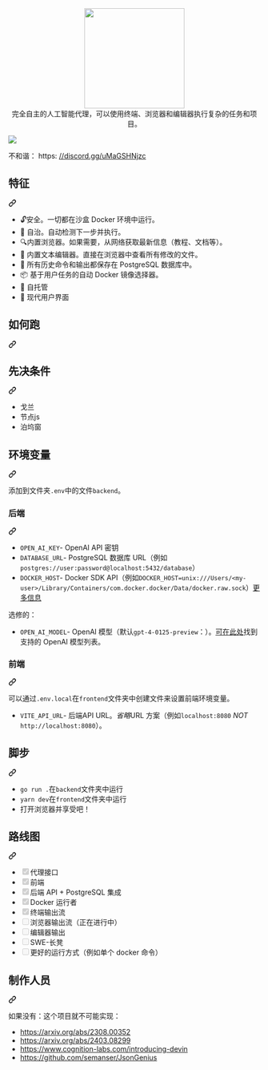 <div class="Box-sc-g0xbh4-0 bJMeLZ js-snippet-clipboard-copy-unpositioned" data-hpc="true"><article class="markdown-body entry-content container-lg" itemprop="text"><div align="center" dir="auto">
  <a target="_blank" rel="noopener noreferrer" href="/semanser/codel/blob/main/.github/logo.png"><img src="/semanser/codel/raw/main/.github/logo.png" width="200" style="max-width: 100%;"></a>
</div>
<div align="center" dir="auto"><font style="vertical-align: inherit;"><font style="vertical-align: inherit;">完全自主的人工智能代理，可以使用终端、浏览器和编辑器执行复杂的任务和项目。</font></font></div>
<p dir="auto"><a target="_blank" rel="noopener noreferrer" href="/semanser/codel/blob/main/.github/demo.png"><img src="/semanser/codel/raw/main/.github/demo.png" style="max-width: 100%;"></a></p>
<p dir="auto"><font style="vertical-align: inherit;"><font style="vertical-align: inherit;">不和谐： https: </font></font><a href="https://discord.gg/uMaGSHNjzc" rel="nofollow"><font style="vertical-align: inherit;"><font style="vertical-align: inherit;">//discord.gg/uMaGSHNjzc</font></font></a></p>
<div class="markdown-heading" dir="auto"><h1 tabindex="-1" class="heading-element" dir="auto"><font style="vertical-align: inherit;"><font style="vertical-align: inherit;">特征</font></font></h1><a id="user-content-features" class="anchor" aria-label="永久链接：特点" href="#features"><svg class="octicon octicon-link" viewBox="0 0 16 16" version="1.1" width="16" height="16" aria-hidden="true"><path d="m7.775 3.275 1.25-1.25a3.5 3.5 0 1 1 4.95 4.95l-2.5 2.5a3.5 3.5 0 0 1-4.95 0 .751.751 0 0 1 .018-1.042.751.751 0 0 1 1.042-.018 1.998 1.998 0 0 0 2.83 0l2.5-2.5a2.002 2.002 0 0 0-2.83-2.83l-1.25 1.25a.751.751 0 0 1-1.042-.018.751.751 0 0 1-.018-1.042Zm-4.69 9.64a1.998 1.998 0 0 0 2.83 0l1.25-1.25a.751.751 0 0 1 1.042.018.751.751 0 0 1 .018 1.042l-1.25 1.25a3.5 3.5 0 1 1-4.95-4.95l2.5-2.5a3.5 3.5 0 0 1 4.95 0 .751.751 0 0 1-.018 1.042.751.751 0 0 1-1.042.018 1.998 1.998 0 0 0-2.83 0l-2.5 2.5a1.998 1.998 0 0 0 0 2.83Z"></path></svg></a></div>
<ul dir="auto">
<li><font style="vertical-align: inherit;"><font style="vertical-align: inherit;">🔓安全。</font><font style="vertical-align: inherit;">一切都在沙盒 Docker 环境中运行。</font></font></li>
<li><font style="vertical-align: inherit;"><font style="vertical-align: inherit;">🤖 自治。</font><font style="vertical-align: inherit;">自动检测下一步并执行。</font></font></li>
<li><font style="vertical-align: inherit;"><font style="vertical-align: inherit;">🔍内置浏览器。</font><font style="vertical-align: inherit;">如果需要，从网络获取最新信息（教程、文档等）。</font></font></li>
<li><font style="vertical-align: inherit;"><font style="vertical-align: inherit;">📙 内置文本编辑器。</font><font style="vertical-align: inherit;">直接在浏览器中查看所有修改的文件。</font></font></li>
<li><font style="vertical-align: inherit;"><font style="vertical-align: inherit;">🧠 所有历史命令和输出都保存在 PostgreSQL 数据库中。</font></font></li>
<li><font style="vertical-align: inherit;"><font style="vertical-align: inherit;">📦 基于用户任务的自动 Docker 镜像选择器。</font></font></li>
<li><font style="vertical-align: inherit;"><font style="vertical-align: inherit;">🤳 自托管</font></font></li>
<li><font style="vertical-align: inherit;"><font style="vertical-align: inherit;">💅 现代用户界面</font></font></li>
</ul>
<div class="markdown-heading" dir="auto"><h1 tabindex="-1" class="heading-element" dir="auto"><font style="vertical-align: inherit;"><font style="vertical-align: inherit;">如何跑</font></font></h1><a id="user-content-how-to-run" class="anchor" aria-label="永久链接： 如何运行" href="#how-to-run"><svg class="octicon octicon-link" viewBox="0 0 16 16" version="1.1" width="16" height="16" aria-hidden="true"><path d="m7.775 3.275 1.25-1.25a3.5 3.5 0 1 1 4.95 4.95l-2.5 2.5a3.5 3.5 0 0 1-4.95 0 .751.751 0 0 1 .018-1.042.751.751 0 0 1 1.042-.018 1.998 1.998 0 0 0 2.83 0l2.5-2.5a2.002 2.002 0 0 0-2.83-2.83l-1.25 1.25a.751.751 0 0 1-1.042-.018.751.751 0 0 1-.018-1.042Zm-4.69 9.64a1.998 1.998 0 0 0 2.83 0l1.25-1.25a.751.751 0 0 1 1.042.018.751.751 0 0 1 .018 1.042l-1.25 1.25a3.5 3.5 0 1 1-4.95-4.95l2.5-2.5a3.5 3.5 0 0 1 4.95 0 .751.751 0 0 1-.018 1.042.751.751 0 0 1-1.042.018 1.998 1.998 0 0 0-2.83 0l-2.5 2.5a1.998 1.998 0 0 0 0 2.83Z"></path></svg></a></div>
<div class="markdown-heading" dir="auto"><h2 tabindex="-1" class="heading-element" dir="auto"><font style="vertical-align: inherit;"><font style="vertical-align: inherit;">先决条件</font></font></h2><a id="user-content-prerequisites" class="anchor" aria-label="永久链接：先决条件" href="#prerequisites"><svg class="octicon octicon-link" viewBox="0 0 16 16" version="1.1" width="16" height="16" aria-hidden="true"><path d="m7.775 3.275 1.25-1.25a3.5 3.5 0 1 1 4.95 4.95l-2.5 2.5a3.5 3.5 0 0 1-4.95 0 .751.751 0 0 1 .018-1.042.751.751 0 0 1 1.042-.018 1.998 1.998 0 0 0 2.83 0l2.5-2.5a2.002 2.002 0 0 0-2.83-2.83l-1.25 1.25a.751.751 0 0 1-1.042-.018.751.751 0 0 1-.018-1.042Zm-4.69 9.64a1.998 1.998 0 0 0 2.83 0l1.25-1.25a.751.751 0 0 1 1.042.018.751.751 0 0 1 .018 1.042l-1.25 1.25a3.5 3.5 0 1 1-4.95-4.95l2.5-2.5a3.5 3.5 0 0 1 4.95 0 .751.751 0 0 1-.018 1.042.751.751 0 0 1-1.042.018 1.998 1.998 0 0 0-2.83 0l-2.5 2.5a1.998 1.998 0 0 0 0 2.83Z"></path></svg></a></div>
<ul dir="auto">
<li><font style="vertical-align: inherit;"><font style="vertical-align: inherit;">戈兰</font></font></li>
<li><font style="vertical-align: inherit;"><font style="vertical-align: inherit;">节点js</font></font></li>
<li><font style="vertical-align: inherit;"><font style="vertical-align: inherit;">泊坞窗</font></font></li>
</ul>
<div class="markdown-heading" dir="auto"><h2 tabindex="-1" class="heading-element" dir="auto"><font style="vertical-align: inherit;"><font style="vertical-align: inherit;">环境变量</font></font></h2><a id="user-content-environment-variables" class="anchor" aria-label="永久链接：环境变量" href="#environment-variables"><svg class="octicon octicon-link" viewBox="0 0 16 16" version="1.1" width="16" height="16" aria-hidden="true"><path d="m7.775 3.275 1.25-1.25a3.5 3.5 0 1 1 4.95 4.95l-2.5 2.5a3.5 3.5 0 0 1-4.95 0 .751.751 0 0 1 .018-1.042.751.751 0 0 1 1.042-.018 1.998 1.998 0 0 0 2.83 0l2.5-2.5a2.002 2.002 0 0 0-2.83-2.83l-1.25 1.25a.751.751 0 0 1-1.042-.018.751.751 0 0 1-.018-1.042Zm-4.69 9.64a1.998 1.998 0 0 0 2.83 0l1.25-1.25a.751.751 0 0 1 1.042.018.751.751 0 0 1 .018 1.042l-1.25 1.25a3.5 3.5 0 1 1-4.95-4.95l2.5-2.5a3.5 3.5 0 0 1 4.95 0 .751.751 0 0 1-.018 1.042.751.751 0 0 1-1.042.018 1.998 1.998 0 0 0-2.83 0l-2.5 2.5a1.998 1.998 0 0 0 0 2.83Z"></path></svg></a></div>
<p dir="auto"><font style="vertical-align: inherit;"><font style="vertical-align: inherit;">添加到文件夹</font></font><code>.env</code><font style="vertical-align: inherit;"><font style="vertical-align: inherit;">中的文件</font></font><code>backend</code><font style="vertical-align: inherit;"><font style="vertical-align: inherit;">。</font></font></p>
<div class="markdown-heading" dir="auto"><h3 tabindex="-1" class="heading-element" dir="auto"><font style="vertical-align: inherit;"><font style="vertical-align: inherit;">后端</font></font></h3><a id="user-content-backend" class="anchor" aria-label="永久链接：后端" href="#backend"><svg class="octicon octicon-link" viewBox="0 0 16 16" version="1.1" width="16" height="16" aria-hidden="true"><path d="m7.775 3.275 1.25-1.25a3.5 3.5 0 1 1 4.95 4.95l-2.5 2.5a3.5 3.5 0 0 1-4.95 0 .751.751 0 0 1 .018-1.042.751.751 0 0 1 1.042-.018 1.998 1.998 0 0 0 2.83 0l2.5-2.5a2.002 2.002 0 0 0-2.83-2.83l-1.25 1.25a.751.751 0 0 1-1.042-.018.751.751 0 0 1-.018-1.042Zm-4.69 9.64a1.998 1.998 0 0 0 2.83 0l1.25-1.25a.751.751 0 0 1 1.042.018.751.751 0 0 1 .018 1.042l-1.25 1.25a3.5 3.5 0 1 1-4.95-4.95l2.5-2.5a3.5 3.5 0 0 1 4.95 0 .751.751 0 0 1-.018 1.042.751.751 0 0 1-1.042.018 1.998 1.998 0 0 0-2.83 0l-2.5 2.5a1.998 1.998 0 0 0 0 2.83Z"></path></svg></a></div>
<ul dir="auto">
<li><code>OPEN_AI_KEY</code><font style="vertical-align: inherit;"><font style="vertical-align: inherit;">- OpenAI API 密钥</font></font></li>
<li><code>DATABASE_URL</code><font style="vertical-align: inherit;"><font style="vertical-align: inherit;">- PostgreSQL 数据库 URL（例如</font></font><code>postgres://user:password@localhost:5432/database</code><font style="vertical-align: inherit;"><font style="vertical-align: inherit;">）</font></font></li>
<li><code>DOCKER_HOST</code><font style="vertical-align: inherit;"><font style="vertical-align: inherit;">- Docker SDK API（例如</font></font><code>DOCKER_HOST=unix:///Users/&lt;my-user&gt;/Library/Containers/com.docker.docker/Data/docker.raw.sock</code><font style="vertical-align: inherit;"><font style="vertical-align: inherit;">）</font></font><a href="https://stackoverflow.com/a/62757128/5922857" rel="nofollow"><font style="vertical-align: inherit;"><font style="vertical-align: inherit;">更多信息</font></font></a></li>
</ul>
<p dir="auto"><font style="vertical-align: inherit;"><font style="vertical-align: inherit;">选修的：</font></font></p>
<ul dir="auto">
<li><code>OPEN_AI_MODEL</code><font style="vertical-align: inherit;"><font style="vertical-align: inherit;">- OpenAI 模型（默认</font></font><code>gpt-4-0125-preview</code><font style="vertical-align: inherit;"><font style="vertical-align: inherit;">：）。</font></font><a href="https://pkg.go.dev/github.com/sashabaranov/go-openai#pkg-constants" rel="nofollow"><font style="vertical-align: inherit;"><font style="vertical-align: inherit;">可在此处</font></font></a><font style="vertical-align: inherit;"><font style="vertical-align: inherit;">找到支持的 OpenAI 模型列表</font><font style="vertical-align: inherit;">。</font></font></li>
</ul>
<div class="markdown-heading" dir="auto"><h3 tabindex="-1" class="heading-element" dir="auto"><font style="vertical-align: inherit;"><font style="vertical-align: inherit;">前端</font></font></h3><a id="user-content-frontend" class="anchor" aria-label="永久链接：前端" href="#frontend"><svg class="octicon octicon-link" viewBox="0 0 16 16" version="1.1" width="16" height="16" aria-hidden="true"><path d="m7.775 3.275 1.25-1.25a3.5 3.5 0 1 1 4.95 4.95l-2.5 2.5a3.5 3.5 0 0 1-4.95 0 .751.751 0 0 1 .018-1.042.751.751 0 0 1 1.042-.018 1.998 1.998 0 0 0 2.83 0l2.5-2.5a2.002 2.002 0 0 0-2.83-2.83l-1.25 1.25a.751.751 0 0 1-1.042-.018.751.751 0 0 1-.018-1.042Zm-4.69 9.64a1.998 1.998 0 0 0 2.83 0l1.25-1.25a.751.751 0 0 1 1.042.018.751.751 0 0 1 .018 1.042l-1.25 1.25a3.5 3.5 0 1 1-4.95-4.95l2.5-2.5a3.5 3.5 0 0 1 4.95 0 .751.751 0 0 1-.018 1.042.751.751 0 0 1-1.042.018 1.998 1.998 0 0 0-2.83 0l-2.5 2.5a1.998 1.998 0 0 0 0 2.83Z"></path></svg></a></div>
<p dir="auto"><font style="vertical-align: inherit;"><font style="vertical-align: inherit;">可以通过</font></font><code>.env.local</code><font style="vertical-align: inherit;"><font style="vertical-align: inherit;">在</font></font><code>frontend</code><font style="vertical-align: inherit;"><font style="vertical-align: inherit;">文件夹中创建文件来设置前端环境变量。</font></font></p>
<ul dir="auto">
<li><code>VITE_API_URL</code><font style="vertical-align: inherit;"><font style="vertical-align: inherit;">- 后端API URL。</font></font><em><font style="vertical-align: inherit;"><font style="vertical-align: inherit;">省略</font></font></em><font style="vertical-align: inherit;"><font style="vertical-align: inherit;">URL 方案（例如</font></font><code>localhost:8080</code> <em><font style="vertical-align: inherit;"><font style="vertical-align: inherit;">NOT</font></font></em> <code>http://localhost:8080</code><font style="vertical-align: inherit;"><font style="vertical-align: inherit;">）。</font></font></li>
</ul>
<div class="markdown-heading" dir="auto"><h2 tabindex="-1" class="heading-element" dir="auto"><font style="vertical-align: inherit;"><font style="vertical-align: inherit;">脚步</font></font></h2><a id="user-content-steps" class="anchor" aria-label="永久链接：步骤" href="#steps"><svg class="octicon octicon-link" viewBox="0 0 16 16" version="1.1" width="16" height="16" aria-hidden="true"><path d="m7.775 3.275 1.25-1.25a3.5 3.5 0 1 1 4.95 4.95l-2.5 2.5a3.5 3.5 0 0 1-4.95 0 .751.751 0 0 1 .018-1.042.751.751 0 0 1 1.042-.018 1.998 1.998 0 0 0 2.83 0l2.5-2.5a2.002 2.002 0 0 0-2.83-2.83l-1.25 1.25a.751.751 0 0 1-1.042-.018.751.751 0 0 1-.018-1.042Zm-4.69 9.64a1.998 1.998 0 0 0 2.83 0l1.25-1.25a.751.751 0 0 1 1.042.018.751.751 0 0 1 .018 1.042l-1.25 1.25a3.5 3.5 0 1 1-4.95-4.95l2.5-2.5a3.5 3.5 0 0 1 4.95 0 .751.751 0 0 1-.018 1.042.751.751 0 0 1-1.042.018 1.998 1.998 0 0 0-2.83 0l-2.5 2.5a1.998 1.998 0 0 0 0 2.83Z"></path></svg></a></div>
<ul dir="auto">
<li><font style="vertical-align: inherit;"></font><code>go run .</code><font style="vertical-align: inherit;"><font style="vertical-align: inherit;">在</font></font><code>backend</code><font style="vertical-align: inherit;"><font style="vertical-align: inherit;">文件夹中</font><font style="vertical-align: inherit;">运行</font></font></li>
<li><font style="vertical-align: inherit;"></font><code>yarn dev</code><font style="vertical-align: inherit;"><font style="vertical-align: inherit;">在</font></font><code>frontend</code><font style="vertical-align: inherit;"><font style="vertical-align: inherit;">文件夹中</font><font style="vertical-align: inherit;">运行</font></font></li>
<li><font style="vertical-align: inherit;"><font style="vertical-align: inherit;">打开浏览器并享受吧！</font></font></li>
</ul>
<div class="markdown-heading" dir="auto"><h1 tabindex="-1" class="heading-element" dir="auto"><font style="vertical-align: inherit;"><font style="vertical-align: inherit;">路线图</font></font></h1><a id="user-content-roadmap" class="anchor" aria-label="永久链接：路线图" href="#roadmap"><svg class="octicon octicon-link" viewBox="0 0 16 16" version="1.1" width="16" height="16" aria-hidden="true"><path d="m7.775 3.275 1.25-1.25a3.5 3.5 0 1 1 4.95 4.95l-2.5 2.5a3.5 3.5 0 0 1-4.95 0 .751.751 0 0 1 .018-1.042.751.751 0 0 1 1.042-.018 1.998 1.998 0 0 0 2.83 0l2.5-2.5a2.002 2.002 0 0 0-2.83-2.83l-1.25 1.25a.751.751 0 0 1-1.042-.018.751.751 0 0 1-.018-1.042Zm-4.69 9.64a1.998 1.998 0 0 0 2.83 0l1.25-1.25a.751.751 0 0 1 1.042.018.751.751 0 0 1 .018 1.042l-1.25 1.25a3.5 3.5 0 1 1-4.95-4.95l2.5-2.5a3.5 3.5 0 0 1 4.95 0 .751.751 0 0 1-.018 1.042.751.751 0 0 1-1.042.018 1.998 1.998 0 0 0-2.83 0l-2.5 2.5a1.998 1.998 0 0 0 0 2.83Z"></path></svg></a></div>
<ul class="contains-task-list">
<li class="task-list-item"><input type="checkbox" id="" disabled="" class="task-list-item-checkbox" checked=""><font style="vertical-align: inherit;"><font style="vertical-align: inherit;">代理接口</font></font></li>
<li class="task-list-item"><input type="checkbox" id="" disabled="" class="task-list-item-checkbox" checked=""><font style="vertical-align: inherit;"><font style="vertical-align: inherit;">前端</font></font></li>
<li class="task-list-item"><input type="checkbox" id="" disabled="" class="task-list-item-checkbox" checked=""><font style="vertical-align: inherit;"><font style="vertical-align: inherit;">后端 API + PostgreSQL 集成</font></font></li>
<li class="task-list-item"><input type="checkbox" id="" disabled="" class="task-list-item-checkbox" checked=""><font style="vertical-align: inherit;"><font style="vertical-align: inherit;">Docker 运行者</font></font></li>
<li class="task-list-item"><input type="checkbox" id="" disabled="" class="task-list-item-checkbox" checked=""><font style="vertical-align: inherit;"><font style="vertical-align: inherit;">终端输出流</font></font></li>
<li class="task-list-item"><input type="checkbox" id="" disabled="" class="task-list-item-checkbox"><font style="vertical-align: inherit;"><font style="vertical-align: inherit;">浏览器输出流（正在进行中）</font></font></li>
<li class="task-list-item"><input type="checkbox" id="" disabled="" class="task-list-item-checkbox"><font style="vertical-align: inherit;"><font style="vertical-align: inherit;">编辑器输出</font></font></li>
<li class="task-list-item"><input type="checkbox" id="" disabled="" class="task-list-item-checkbox"><font style="vertical-align: inherit;"><font style="vertical-align: inherit;">SWE-长凳</font></font></li>
<li class="task-list-item"><input type="checkbox" id="" disabled="" class="task-list-item-checkbox"><font style="vertical-align: inherit;"><font style="vertical-align: inherit;">更好的运行方式（例如单个 docker 命令）</font></font></li>
</ul>
<div class="markdown-heading" dir="auto"><h1 tabindex="-1" class="heading-element" dir="auto"><font style="vertical-align: inherit;"><font style="vertical-align: inherit;">制作人员</font></font></h1><a id="user-content-credits" class="anchor" aria-label="永久链接：学分" href="#credits"><svg class="octicon octicon-link" viewBox="0 0 16 16" version="1.1" width="16" height="16" aria-hidden="true"><path d="m7.775 3.275 1.25-1.25a3.5 3.5 0 1 1 4.95 4.95l-2.5 2.5a3.5 3.5 0 0 1-4.95 0 .751.751 0 0 1 .018-1.042.751.751 0 0 1 1.042-.018 1.998 1.998 0 0 0 2.83 0l2.5-2.5a2.002 2.002 0 0 0-2.83-2.83l-1.25 1.25a.751.751 0 0 1-1.042-.018.751.751 0 0 1-.018-1.042Zm-4.69 9.64a1.998 1.998 0 0 0 2.83 0l1.25-1.25a.751.751 0 0 1 1.042.018.751.751 0 0 1 .018 1.042l-1.25 1.25a3.5 3.5 0 1 1-4.95-4.95l2.5-2.5a3.5 3.5 0 0 1 4.95 0 .751.751 0 0 1-.018 1.042.751.751 0 0 1-1.042.018 1.998 1.998 0 0 0-2.83 0l-2.5 2.5a1.998 1.998 0 0 0 0 2.83Z"></path></svg></a></div>
<p dir="auto"><font style="vertical-align: inherit;"><font style="vertical-align: inherit;">如果没有：这个项目就不可能实现：</font></font></p>
<ul dir="auto">
<li><a href="https://arxiv.org/abs/2308.00352" rel="nofollow"><font style="vertical-align: inherit;"><font style="vertical-align: inherit;">https://arxiv.org/abs/2308.00352</font></font></a></li>
<li><a href="https://arxiv.org/abs/2403.08299" rel="nofollow"><font style="vertical-align: inherit;"><font style="vertical-align: inherit;">https://arxiv.org/abs/2403.08299</font></font></a></li>
<li><a href="https://www.cognition-labs.com/introducing-devin" rel="nofollow"><font style="vertical-align: inherit;"><font style="vertical-align: inherit;">https://www.cognition-labs.com/introducing-devin</font></font></a></li>
<li><a href="https://github.com/semanser/JsonGenius"><font style="vertical-align: inherit;"><font style="vertical-align: inherit;">https://github.com/semanser/JsonGenius</font></font></a></li>
</ul>
</article></div>
